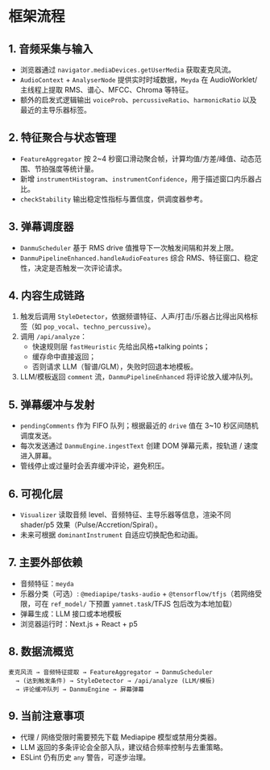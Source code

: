 # 框架流程

## 1. 音频采集与输入
- 浏览器通过 `navigator.mediaDevices.getUserMedia` 获取麦克风流。
- `AudioContext` + `AnalyserNode` 提供实时时域数据，`Meyda` 在 AudioWorklet/主线程上提取 RMS、谱心、MFCC、Chroma 等特征。
- 额外的启发式逻辑输出 `voiceProb`、`percussiveRatio`、`harmonicRatio` 以及最近的主导乐器标签。

## 2. 特征聚合与状态管理
- `FeatureAggregator` 按 2~4 秒窗口滑动聚合帧，计算均值/方差/峰值、动态范围、节拍强度等统计量。
- 新增 `instrumentHistogram`、`instrumentConfidence`，用于描述窗口内乐器占比。
- `checkStability` 输出稳定性指标与置信度，供调度器参考。

## 3. 弹幕调度器
- `DanmuScheduler` 基于 RMS drive 值推导下一次触发间隔和并发上限。
- `DanmuPipelineEnhanced.handleAudioFeatures` 综合 RMS、特征窗口、稳定性，决定是否触发一次评论请求。

## 4. 内容生成链路
1. 触发后调用 `StyleDetector`，依据频谱特征、人声/打击/乐器占比得出风格标签（如 `pop_vocal`、`techno_percussive`）。
2. 调用 `/api/analyze`：
   - 快速规则层 `fastHeuristic` 先给出风格+talking points；
   - 缓存命中直接返回；
   - 否则请求 LLM（智谱/GLM），失败时回退本地模板。
3. LLM/模板返回 `comment` 流，`DanmuPipelineEnhanced` 将评论放入缓冲队列。

## 5. 弹幕缓冲与发射
- `pendingComments` 作为 FIFO 队列；根据最近的 `drive` 值在 3~10 秒区间随机调度发送。
- 每次发送通过 `DanmuEngine.ingestText` 创建 DOM 弹幕元素，按轨道 / 速度进入屏幕。
- 管线停止或过量时会丢弃缓冲评论，避免积压。

## 6. 可视化层
- `Visualizer` 读取音频 level、音频特征、主导乐器等信息，渲染不同 shader/p5 效果（Pulse/Accretion/Spiral）。
- 未来可根据 `dominantInstrument` 自适应切换配色和动画。

## 7. 主要外部依赖
- 音频特征：`meyda`
- 乐器分类（可选）: `@mediapipe/tasks-audio` + `@tensorflow/tfjs`（若网络受限，可在 `ref_model/` 下预置 `yamnet.task`/TFJS 包后改为本地加载）
- 弹幕生成：LLM 接口或本地模板
- 浏览器运行时：Next.js + React + p5

## 8. 数据流概览
```
麦克风流 → 音频特征提取 → FeatureAggregator → DanmuScheduler
  → (达到触发条件) → StyleDetector → /api/analyze (LLM/模板)
  → 评论缓冲队列 → DanmuEngine → 屏幕弹幕
```

## 9. 当前注意事项
- 代理 / 网络受限时需要预先下载 Mediapipe 模型或禁用分类器。
- LLM 返回的多条评论会全部入队，建议结合频率控制与去重策略。
- ESLint 仍有历史 `any` 警告，可逐步治理。
